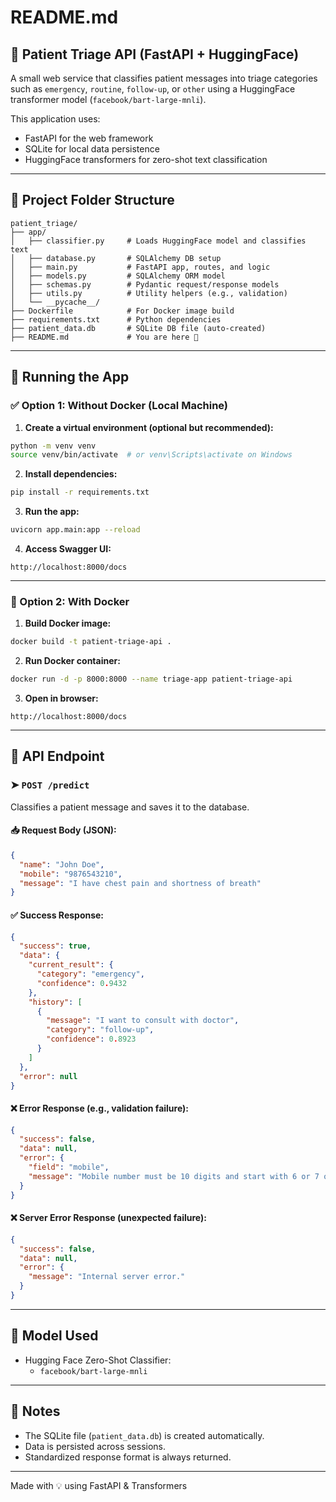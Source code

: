 # README.md

## 🏥 Patient Triage API (FastAPI + HuggingFace)

A small web service that classifies patient messages into triage categories such as `emergency`, `routine`, `follow-up`, or `other` using a HuggingFace transformer model (`facebook/bart-large-mnli`).

This application uses:
- FastAPI for the web framework
- SQLite for local data persistence
- HuggingFace transformers for zero-shot text classification

---

## 📁 Project Folder Structure
```
patient_triage/
├── app/
│   ├── classifier.py     # Loads HuggingFace model and classifies text
│   ├── database.py       # SQLAlchemy DB setup
│   ├── main.py           # FastAPI app, routes, and logic
│   ├── models.py         # SQLAlchemy ORM model
│   ├── schemas.py        # Pydantic request/response models
│   ├── utils.py          # Utility helpers (e.g., validation)
│   └── __pycache__/
├── Dockerfile            # For Docker image build
├── requirements.txt      # Python dependencies
├── patient_data.db       # SQLite DB file (auto-created)
├── README.md             # You are here 📘
```

---

## 🚀 Running the App

### ✅ Option 1: Without Docker (Local Machine)

1. **Create a virtual environment (optional but recommended):**
```bash
python -m venv venv
source venv/bin/activate  # or venv\Scripts\activate on Windows
```

2. **Install dependencies:**
```bash
pip install -r requirements.txt
```

3. **Run the app:**
```bash
uvicorn app.main:app --reload
```

4. **Access Swagger UI:**
```
http://localhost:8000/docs
```

---

### 🐳 Option 2: With Docker

1. **Build Docker image:**
```bash
docker build -t patient-triage-api .
```

2. **Run Docker container:**
```bash
docker run -d -p 8000:8000 --name triage-app patient-triage-api
```

3. **Open in browser:**
```
http://localhost:8000/docs
```

---

## 🔌 API Endpoint

### ➤ `POST /predict`
Classifies a patient message and saves it to the database.

#### 📥 Request Body (JSON):
```json
{
  "name": "John Doe",
  "mobile": "9876543210",
  "message": "I have chest pain and shortness of breath"
}
```

#### ✅ Success Response:
```json
{
  "success": true,
  "data": {
    "current_result": {
      "category": "emergency",
      "confidence": 0.9432
    },
    "history": [
      {
        "message": "I want to consult with doctor",
        "category": "follow-up",
        "confidence": 0.8923
      }
    ]
  },
  "error": null
}
```

#### ❌ Error Response (e.g., validation failure):
```json
{
  "success": false,
  "data": null,
  "error": {
    "field": "mobile",
    "message": "Mobile number must be 10 digits and start with 6 or 7 or 8 or 9."
  }
}
```

#### ❌ Server Error Response (unexpected failure):
```json
{
  "success": false,
  "data": null,
  "error": {
    "message": "Internal server error."
  }
}
```

---

## 🧪 Model Used
- Hugging Face Zero-Shot Classifier:
  - `facebook/bart-large-mnli`

---

## 🧼 Notes
- The SQLite file (`patient_data.db`) is created automatically.
- Data is persisted across sessions.
- Standardized response format is always returned.

---

Made with 💡 using FastAPI & Transformers